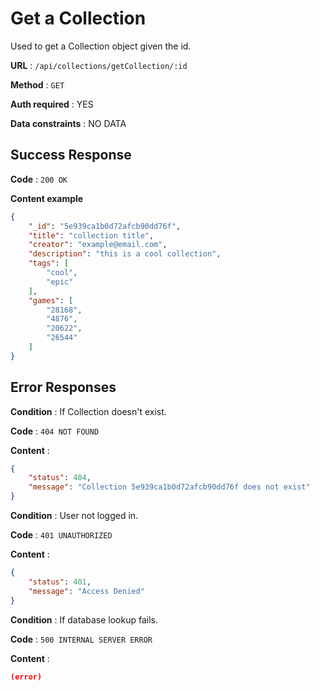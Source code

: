 # Get a Collection

Used to get a Collection object given the id.

**URL** : `/api/collections/getCollection/:id`

**Method** : `GET`

**Auth required** : YES

**Data constraints** : NO DATA

## Success Response

**Code** : `200 OK`

**Content example**

```json
{
    "_id": "5e939ca1b0d72afcb90dd76f",
    "title": "collection title",
    "creator": "example@email.com",
    "description": "this is a cool collection",
    "tags": [
        "cool",
        "epic"
    ],
    "games": [
        "28168",
        "4876",
        "20622",
        "26544"
    ]
}
```

## Error Responses

**Condition** : If Collection doesn't exist.

**Code** : `404 NOT FOUND`

**Content** :

```json
{
    "status": 404,
    "message": "Collection 5e939ca1b0d72afcb90dd76f does not exist"
}
```

**Condition** : User not logged in.

**Code** : `401 UNAUTHORIZED`

**Content** :

```json
{
    "status": 401,
    "message": "Access Denied"
}
```

**Condition** : If database lookup fails.

**Code** : `500 INTERNAL SERVER ERROR`

**Content** :

```json
(error)
```

